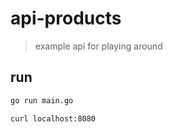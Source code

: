# api-products

> example api for playing around

## run

```sh
go run main.go

curl localhost:8080
```
